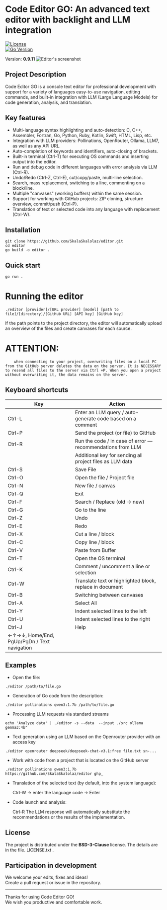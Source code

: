# Code Editor GO: An advanced text editor with backlight and LLM integration

[![License](https://img.shields.io/badge/License-BSD_3--Clause-blue.svg)](https://opensource.org/licenses/BSD-3-Clause)  
[![Go Version](https://img.shields.io/badge/go-1.25.1-blue.svg)](https://golang.org/dl/)

Version: **0.9.11**
![Editor's screenshot](EditorGO_0_9_8.png)

## Project Description

Code Editor GO is a console text editor for professional development with support for a variety of languages
easy-to-use navigation, editing commands, and built-in integration with LLM (Large Language Models) for code generation, analysis, and translation.

## Key features

- Multi-language syntax highlighting and auto-detection: C, C++, Assembler, Fortran, Go, Python, Ruby, Kotlin, Swift, HTML, Lisp, etc.
- Integration with LLM providers: Pollinations, OpenRouter, Ollama, LLM7, as well as any API URL.
- Auto-completion of keywords and identifiers, auto-closing of brackets.
- Built-in terminal (Ctrl-T) for executing OS commands and inserting output into the editor.
- Run and debug code in different languages with error analysis via LLM (Ctrl-R).
- Undo/Redo (Ctrl-Z, Ctrl-E), cut/copy/paste, multi-line selection.
- Search, mass replacement, switching to a line, commenting on a block/line.
- Multiple "canvases" (working buffers) within the same session.
- Support for working with GitHub projects: ZIP cloning, structure overview, commit/push (Ctrl-P).
- Translation of text or selected code into any language with replacement (Ctrl-W).

## Installation
```
git clone https://github.com/SkalaSkalolaz/editor.git
cd editor
go build -o editor .
```

## Quick start

```
go run .
```


# Running the editor
```
./editor [provider]/[URL provider] [model] [path to file]/[directory]/[GitHub URL] [API key] [GitHub key]
```

If the path points to the project directory, the editor will automatically upload an overview of the files and create canvases for each source.

# ATTENTION: 
		when connecting to your project, overwriting files on a local PC from the GitHub server deletes the data on the server. It is NECESSARY to resend all files to the server via Ctrl +P. When you open a project without overwriting it, the data remains on the server.

## Keyboard shortcuts

| Key 	 | Action 															|
|--------|------------------------------------------------------------------|
| Ctrl-L | Enter an LLM query / auto-generate code based on a comment 		|
| Ctrl-P | Send the project (or file) to GitHub 							|
| Ctrl-R | Run the code / in case of error — recommendations from LLM 		|
|        | Additional key for sending all project files as LLM data         |
| Ctrl-S | Save File 														|
| Ctrl-O | Open the file / Project file 									|
| Ctrl-N | New file / canvas 												|
| Ctrl-Q | Exit 															|
| Ctrl-F | Search / Replace (old -> new)                               		|
| Ctrl-G | Go to the line 													|
| Ctrl-Z | Undo 	                                                        |
| Ctrl-E | Redo		                                                        |
| Ctrl-X | Cut a line / block 												|
| Ctrl-C | Copy line / block 												|
| Ctrl-V | Paste from Buffer 												|
| Ctrl-T | Open the OS terminal 											|
| Ctrl-K | Comment / uncomment a line or selection                          |
| Ctrl-W | Translate text or highlighted block, replace in document         |
| Ctrl-B | Switching between canvases                                       |
| Ctrl-A | Select All                                                       |
| Ctrl-Y | Indent selected lines to the left                                |
| Ctrl-U | Indent selected lines to the right                               |
| Ctrl-J | Help                                                             |
| ←↑→↓, Home/End, PgUp/PgDn / Text navigation                               |

## Examples

- Open the file:
```
./editor /path/to/file.go
```
- Generation of Go code from the description:
```
./editor pollinations qwen3:1.7b /path/to/file.go
```  
- Processing LLM requests via standard streams
```
echo 'Analyze data' | ./editor -s --data  --input ./src ollama gemma3:4b"
```
- Text generation using an LLM based on the Openrouter provider with an access key
```
./editor openrouter deepseek/deepseek-chat-v3.1:free file.txt sn-...
```
- Work with code from a project that is located on the GitHub server
```
./editor pollinations qwen3:1.7b https://github.com/SkalaSkalolaz/editor ghp_
```
- Translation of the selected text (by default, into the system language):

  Ctrl-W → enter the language code → Enter

- Code launch and analysis:
  
  Ctrl-R  The LLM response will automatically substitute the recommendations or the results of the implementation.

## License

The project is distributed under the **BSD-3-Clause** license. The details are in the file. LICENSE.txt .

## Participation in development

We welcome your edits, fixes and ideas!  
Create a pull request or issue in the repository.

---

Thanks for using Code Editor GO!  
We wish you productive and comfortable work.